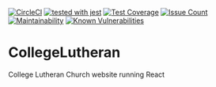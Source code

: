 [![CircleCI](https://circleci.com/gh/WebJamApps/CollegeLutheran.svg?style=svg)](https://circleci.com/gh/WebJamApps/CollegeLutheran)
[![tested with jest](https://img.shields.io/badge/tested_with-jest-99424f.svg)](https://github.com/facebook/jest) 
[![Test Coverage](https://api.codeclimate.com/v1/badges/3a208c3319a68215904f/test_coverage)](https://codeclimate.com/github/WebJamApps/CollegeLutheran/test_coverage)
[![Issue Count](https://codeclimate.com/github/WebJamApps/CollegeLutheran/badges/issue_count.svg)](https://codeclimate.com/github/WebJamApps/CollegeLutheran/issues)
[![Maintainability](https://api.codeclimate.com/v1/badges/3a208c3319a68215904f/maintainability)](https://codeclimate.com/github/WebJamApps/CollegeLutheran/maintainability)
[![Known Vulnerabilities](https://snyk.io/test/github/webjamapps/CollegeLutheran/badge.svg)](https://snyk.io/test/github/webjamapps/CollegeLutheran)
# CollegeLutheran
College Lutheran Church website running React
